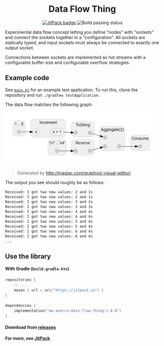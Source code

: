 <h1 align="center">
  Data Flow Thing
</h1>

<p align="center">
  <a href="https://jitpack.io/#exerro/data-flow-thing"><img src="https://jitpack.io/v/exerro/data-flow-thing.svg" alt="JitPack badge"/></a>
  <img src="https://github.com/exerro/data-flow-thing/actions/workflows/CI.yml/badge.svg" alt="Build passing status">
</p>

Experimental data flow concept letting you define "nodes" with "sockets" and
connect the sockets together in a "configuration". All sockets are statically
typed, and input sockets must always be connected to exactly one output socket.

Connections between sockets are implemented as hot streams with a configurable
buffer size and configurable overflow strategies.

## Example code

See [`main.kt`](https://github.com/exerro/data-flow-thing/blob/main/src/test/kotlin/me/exerro/dataflow/main.kt)
for an example test application. To run this, clone the repository and run
`./gradlew testApplication`.

The data flow matches the following graph:

![Graph of the data flow built in `main.kt`](img/example-graph.png)

> Generated by http://magjac.com/graphviz-visual-editor/

The output you see should roughly be as follows:

    Received: I got two new values: 2 and 1s
    Received: I got two new values: 2 and 1s
    Received: I got two new values: 3 and 2s
    Received: I got two new values: 3 and 3s
    Received: I got two new values: 4 and 4s
    Received: I got two new values: 4 and 4s
    Received: I got two new values: 5 and 4s
    Received: I got two new values: 5 and 4s
    Received: I got two new values: 6 and 4s
    Received: I got two new values: 6 and 4s
    ...

## Use the library

#### With Gradle (`build.gradle.kts`)

```kotlin
repositories {
    // ...
    maven { url = uri("https://jitpack.io") }
}

dependencies {
    implementation("me.exerro:data-flow-thing:1.0.0")
}
```

#### Download from [releases](https://github.com/exerro/data-flow-thing/releases)

#### For more, see [JitPack](https://jitpack.io/#exerro/data-flow-thing)

<!--
# Developer utilities

## Creating a release

* Update version in `build.gradle.kts`
* Run `./gradlew clean build test publishToMavenLocal`
* Update version in this README.
* Run `git tag <version>`
* Run `git push --tags`
-->
